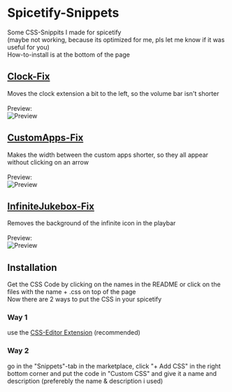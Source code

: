 
# Spicetify-Snippets
Some CSS-Snippits I made for spicetify \
(maybe not working, because its optimized for me, pls let me know if it was useful for you)\
How-to-install is at the bottom of the page
## [Clock-Fix](https://github.com/TuRagChoi/Spicetify-Snippets/blob/main/Clock-Fix.css)
Moves the clock extension a bit to the left, so the volume bar isn't shorter \
\
Preview: \
![Preview](https://raw.githubusercontent.com/benno000/Spicetify-Snippets/refs/heads/main/Preview/clockfix.png)

## [CustomApps-Fix](https://github.com/TuRagChoi/Spicetify-Snippets/blob/main/CustomApps-Fix.css)
Makes the width between the custom apps shorter, so they all appear without clicking on an arrow \
\
Preview:\
![Preview](https://raw.githubusercontent.com/benno000/Spicetify-Snippets/refs/heads/main/Preview/apps.png)
## [InfiniteJukebox-Fix](https://github.com/TuRagChoi/Spicetify-Snippets/blob/main/InfiniteJukebox-Fix.css)
Removes the background of the infinite icon in the playbar\
\
Preview:\
![Preview](https://raw.githubusercontent.com/benno000/Spicetify-Snippets/refs/heads/main/Preview/jukebox.png)
## Installation
Get the CSS Code by clicking on the names in the README or click on the files with the name + .css on top of the page\
Now there are 2 ways to put the CSS in your spicetify
### Way 1
use the [CSS-Editor Extension](https://github.com/FlafyDev/spotify-css-editor) (recommended)
### Way 2
go in the "Snippets"-tab in the marketplace, click "+ Add CSS" in the right bottom corner and put the code in "Custom CSS" and give it a name and description (preferebly the name & description i used)
